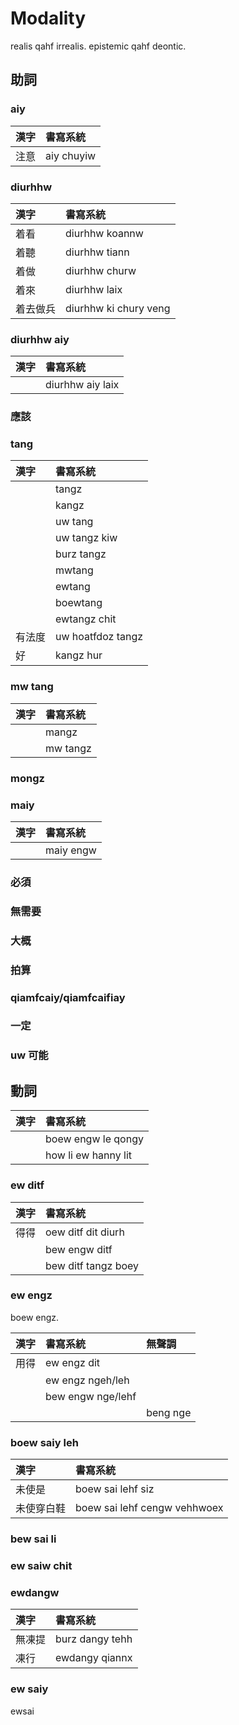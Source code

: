 # Modality

realis qahf irrealis. epistemic qahf deontic.

## 助詞

### aiy

| 漢字 | 書寫系統 |
| :--- | :--- |
| 注意 | aiy chuyiw |

### diurhhw

| 漢字 | 書寫系統 |
| :--- | :--- |
| 着看 | diurhhw koannw |
| 着聽 | diurhhw tiann |
| 着做 | diurhhw churw |
| 着來 | diurhhw laix |
| 着去做兵 | diurhhw ki chury veng |

### diurhhw aiy

| 漢字 | 書寫系統 |
| :--- | :--- |
|| diurhhw aiy laix |

### 應該

### tang

| 漢字 | 書寫系統 |
| :--- | :--- |
|| tangz |
|| kangz |
|| uw tang |
|| uw tangz kiw |
|| burz tangz |
|| mwtang |
|| ewtang |
|| boewtang |
|| ewtangz chit |
| 有法度 | uw hoatfdoz tangz |
| 好 | kangz hur |

### mw tang

| 漢字 | 書寫系統 |
| :--- | :--- |
|| mangz |
|| mw tangz |

### mongz

### maiy

| 漢字 | 書寫系統 |
| :--- | :--- |
|| maiy engw |

### 必須

### 無需要

### 大概

### 拍算

### qiamfcaiy/qiamfcaifiay

### 一定

### uw 可能

## 動詞

| 漢字 | 書寫系統 |
| :--- | :--- |
|| boew engw le qongy  |
|| how li ew hanny lit |

### ew ditf

| 漢字 | 書寫系統 |
| :--- | :--- |
| 得得 | oew ditf dit diurh  |
|| bew engw ditf |
|| bew ditf tangz boey |

### ew engz

boew engz.

| 漢字 | 書寫系統 | 無聲調 |
| :--- | :--- | :--- |
| 用得 | ew engz dit ||
|| ew engz ngeh/leh ||
|| bew engw nge/lehf ||
||| beng nge |

### boew saiy leh

| 漢字 | 書寫系統 |
| :--- | :--- |
| 未使是 | boew sai lehf siz |
| 未使穿白鞋 | boew sai lehf cengw vehhwoex |

### bew sai li

### ew saiw chit

### ewdangw

| 漢字 | 書寫系統 |
| :--- | :--- |
| 無凍提 | burz dangy tehh |
| 凍行 | ewdangy qiannx |

### ew saiy

ewsai
